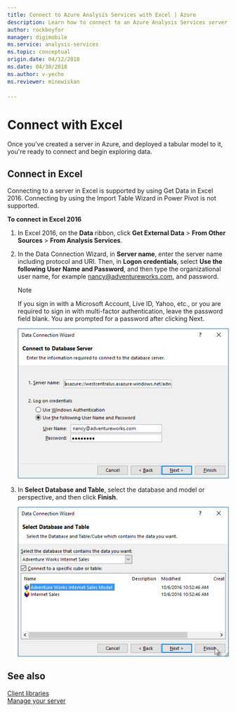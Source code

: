 ```yaml
---
title: Connect to Azure Analysis Services with Excel | Azure
description: Learn how to connect to an Azure Analysis Services server by using Excel.
author: rockboyfor
manager: digimobile
ms.service: analysis-services
ms.topic: conceptual
origin.date: 04/12/2018
ms.date: 04/30/2018
ms.author: v-yeche
ms.reviewer: minewiskan

---
```

# Connect with Excel

Once you've created a server in Azure, and deployed a tabular model to it, you're ready to connect and begin exploring data.

## Connect in Excel

Connecting to a server in Excel is supported by using Get Data in Excel 2016. Connecting by using the Import Table Wizard in Power Pivot is not supported. 

**To connect in Excel 2016**

1. In Excel 2016, on the **Data** ribbon, click **Get External Data** > **From Other Sources** > **From Analysis Services**.

2. In the Data Connection Wizard, in **Server name**, enter the server name including protocol and URI. Then, in **Logon credentials**, select **Use the following User Name and Password**, and then type the organizational user name, for example nancy@adventureworks.com, and password.

    > [!NOTE]
    > If you sign in with a Microsoft Account, Live ID, Yahoo, etc., or you are required to sign in with multi-factor authentication, leave the password field blank. You are prompted for a password after clicking Next.
    <!--Not Available on Gmail -->

    ![Connect from Excel logon](./media/analysis-services-connect-excel/aas-connect-excel-logon.png)

3. In **Select Database and Table**, select the database and model or perspective, and then click **Finish**.

    ![Connect from Excel select model](./media/analysis-services-connect-excel/aas-connect-excel-select.png)

## See also
[Client libraries](analysis-services-data-providers.md)   
[Manage your server](analysis-services-manage.md)

<!--Update_Description: update meta properties, wording update -->